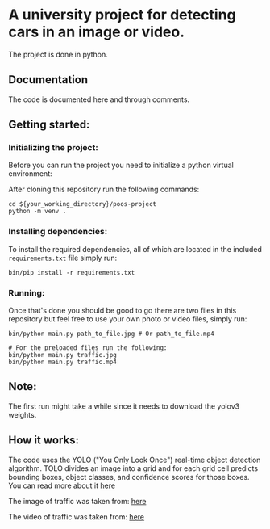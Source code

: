 # A university project for detecting cars in an image or video.

The project is done in python.

## Documentation
The code is documented here and through comments.

## Getting started:
### Initializing the project:
Before you can run the project you need to initialize a python virtual environment:

After cloning this repository run the following commands:
```
cd ${your_working_directory}/poos-project
python -m venv .
```

### Installing dependencies:
To install the required dependencies, all of which are located in the included 
`requirements.txt` file simply run:
```
bin/pip install -r requirements.txt
```

### Running:
Once that's done you should be good to go there are two files in this repository but feel free
to use your own photo or video files, simply run:
```
bin/python main.py path_to_file.jpg # Or path_to_file.mp4

# For the preloaded files run the following:
bin/python main.py traffic.jpg
bin/python main.py traffic.mp4
```
## Note:
The first run might take a while since it needs to download the yolov3 weights.

## How it works:
The code uses the YOLO ("You Only Look Once") real-time object detection algorithm.
TOLO divides an image into a grid and for each grid cell predicts bounding boxes, object classes,
and confidence scores for those boxes. You can read more about it [here](https://pjreddie.com/darknet/yolo/)

The image of traffic was taken from: [here](https://www.istockphoto.com/photo/cars-in-rush-hour-with-traffic-at-dawn-gm155287967-19095156)

The video of traffic was taken from: [here](https://pixabay.com/videos/traffic-car-highway-street-27260/)
